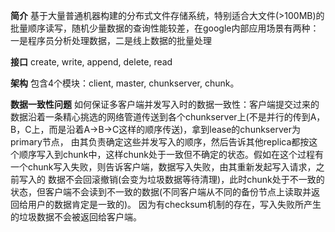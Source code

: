 **简介**
基于大量普通机器构建的分布式文件存储系统，特别适合大文件(>100MB)的批量顺序读写，随机少量数据的查询性能较差，在google内部应用场景有两种：一是程序员分析处理数据，二是线上数据的批量处理

**接口**
create, write, append, delete, read

**架构**
包含4个模块：client, master, chunkserver, chunk。


**数据一致性问题**
如何保证多客户端并发写入时的数据一致性：客户端提交过来的数据沿着一条精心挑选的网络管道传送到各个chunkserver上(不是并行的传到A，B，C上，而是沿着A->B->C这样的顺序传送)，拿到lease的chunkserver为primary节点，
由其负责确定这些并发写入的顺序，然后告诉其他replica都按这个顺序写入到chunk中，这样chunk处于一致但不确定的状态。假如在这个过程有一个chunk写入失败，则告诉客户端，数据写入失败，由其重新发起写入请求，之前写入的
数据不会回滚撤销(会变为垃圾数据等待清理)，此时chunk处于不一致的状态，但客户端不会读到不一致的数据(不同客户端从不同的备份节点上读取并返回给用户的数据肯定是一致的)。
因为有checksum机制的存在，写入失败所产生的垃圾数据不会被返回给客户端。


